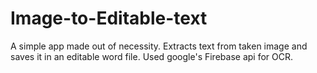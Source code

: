 # Image-to-Editable-text
A simple app made out of necessity. Extracts text from taken image and saves it in an editable word file. Used google's Firebase api for OCR.
